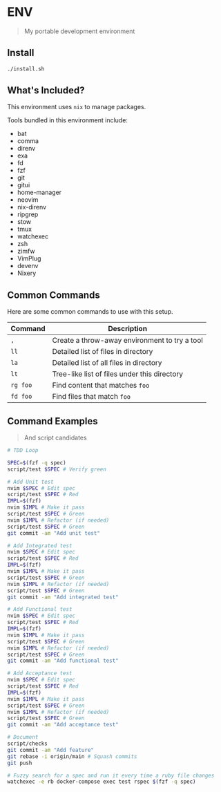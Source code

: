 # ENV

> My portable development environment

## Install

```sh
./install.sh
```

## What's Included?

This environment uses `nix` to manage packages.

Tools bundled in this environment include:

- bat
- comma
- direnv
- exa
- fd
- fzf
- git
- gitui
- home-manager
- neovim
- nix-direnv
- ripgrep
- stow
- tmux
- watchexec
- zsh
- zimfw
- VimPlug
- devenv
- Nixery

## Common Commands

Here are some common commands to use with this setup.

| Command | Description |
| --- | --- |
| `,` | Create a throw-away environment to try a tool |
| `ll` | Detailed list of files in directory |
| `la` | Detailed list of all files in directory |
| `lt` | Tree-like list of files under this directory |
| `rg foo` | Find content that matches `foo` |
| `fd foo` | Find files that match `foo` |

## Command Examples

> And script candidates

```sh
# TDD Loop

SPEC=$(fzf -q spec)
script/test $SPEC # Verify green

# Add Unit test
nvim $SPEC # Edit spec
script/test $SPEC # Red
IMPL=$(fzf)
nvim $IMPL # Make it pass
script/test $SPEC # Green
nvim $IMPL # Refactor (if needed)
script/test $SPEC # Green
git commit -am "Add unit test"

# Add Integrated test
nvim $SPEC # Edit spec
script/test $SPEC # Red
IMPL=$(fzf)
nvim $IMPL # Make it pass
script/test $SPEC # Green
nvim $IMPL # Refactor (if needed)
script/test $SPEC # Green
git commit -am "Add integrated test"

# Add Functional test
nvim $SPEC # Edit spec
script/test $SPEC # Red
IMPL=$(fzf)
nvim $IMPL # Make it pass
script/test $SPEC # Green
nvim $IMPL # Refactor (if needed)
script/test $SPEC # Green
git commit -am "Add functional test"

# Add Acceptance test
nvim $SPEC # Edit spec
script/test $SPEC # Red
IMPL=$(fzf)
nvim $IMPL # Make it pass
script/test $SPEC # Green
nvim $IMPL # Refactor (if needed)
script/test $SPEC # Green
git commit -am "Add acceptance test"

# Document
script/checks
git commit -am "Add feature"
git rebase -i origin/main # Squash commits
git push
```

```sh
# Fuzzy search for a spec and run it every time a ruby file changes
watchexec -e rb docker-compose exec test rspec $(fzf -q spec)
```
